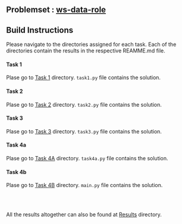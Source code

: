 ## Problemset : [ws-data-role](https://gist.github.com/woozyking/f1d50e1fe1b3bf52e3748bc280cf941f)

## Build Instructions

Please navigate to the directories assigned for each task. Each of the directories contain the results in the respective REAMME.md file. 

#### Task 1

Plase go to [Task 1](https://github.com/safayet08/eqWorks-internship-assignment/tree/main/Task%201) directory. `task1.py` file contains the solution.

#### Task 2

Plase go to [Task 2](https://github.com/safayet08/eqWorks-internship-assignment/tree/main/Task%202) directory. `task2.py` file contains the solution.

#### Task 3

Plase go to [Task 3](https://github.com/safayet08/eqWorks-internship-assignment/tree/main/Task%203) directory. `task3.py` file contains the solution.

#### Task 4a

Plase go to [Task 4A](https://github.com/safayet08/eqWorks-internship-assignment/tree/main/Task%204A) directory. `task4a.py` file contains the solution.

#### Task 4b

Plase go to [Task 4B](https://github.com/safayet08/eqWorks-internship-assignment/tree/main/Task%204B) directory. `main.py` file contains the solution.

<br />
<br />

All the results altogether can also be found at [Results](https://github.com/safayet08/eqWorks-internship-assignment/tree/main/Results) directory.
